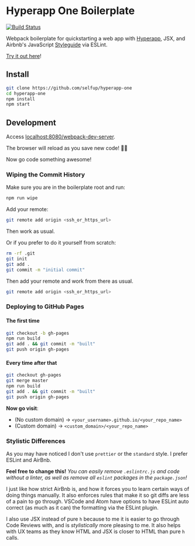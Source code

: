 # Hyperapp One Boilerplate

[![Build Status](https://travis-ci.org/selfup/hyperapp-one.svg?branch=master)](https://travis-ci.org/selfup/hyperapp-one)

Webpack boilerplate for quickstarting a web app with [Hyperapp](https://github.com/hyperapp/hyperapp), JSX, and Airbnb's JavaScript [Styleguide](https://github.com/airbnb/javascript) via ESLint.

[Try it out here](http://selfup.github.io/hyperapp-one)!

## Install

```bash
git clone https://github.com/selfup/hyperapp-one
cd hyperapp-one
npm install
npm start
```

## Development

Access [localhost:8080/webpack-dev-server](http://localhost:8080/webpack-dev-server/index.html).

The browser will reload as you save new code! 🚀💯

Now go code something awesome!

### Wiping the Commit History

Make sure you are in the boilerplate root and run:

```bash
npm run wipe
```

Add your remote:

```bash
git remote add origin <ssh_or_https_url>
```

Then work as usual.

Or if you prefer to do it yourself from scratch:

```bash
rm -rf .git
git init
git add .
git commit -m "initial commit"
```

Then add your remote and work from there as usual.

```bash
git remote add origin <ssh_or_https_url>
```

### Deploying to GitHub Pages

#### The first time

```bash
git checkout -b gh-pages
npm run build
git add . && git commit -m "built"
git push origin gh-pages
```

#### Every time after that

```bash
git checkout gh-pages
git merge master
npm run build
git add . && git commit -m "built"
git push origin gh-pages
```

**Now go visit**:

* (No custom domain) -> `<your_username>.github.io/<your_repo_name>`
* (Custom domain) -> `<custom_domain>/<your_repo_name>`

### Stylistic Differences

As you may have noticed I don't use `prettier` or the `standard` style. I prefer ESLint and AirBnb.

**Feel free to change this!** _You can easily remove `.eslintrc.js` and code without a linter, as well as remove all `eslint` packages in the `package.json`!_

I just like how strict AirBnb is, and how it forces you to learn certain ways of doing things manually. It also enforces rules that make it so git diffs are less of a pain to go through. VSCode and Atom have options to have ESLint auto correct (as much as it can) the formatting via the ESLint plugin.

I also use JSX instead of pure `h` because to me it is easier to go through Code Reviews with, and is _stylistically_ more pleasing to me. It also helps with UX teams as they know HTML and JSX is closer to HTML than pure `h` calls.
